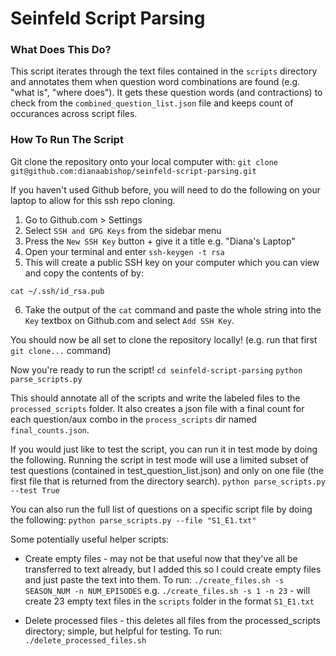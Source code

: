 # Seinfeld Script Parsing

### What Does This Do?
This script iterates through the text files contained in the `scripts` directory and annotates them when question word combinations are found (e.g. "what is", "where does"). It gets these question words (and contractions) to check from the `combined_question_list.json` file and keeps count of occurances across script files. 


### How To Run The Script
Git clone the repository onto your local computer with:
`git clone git@github.com:dianaabishop/seinfeld-script-parsing.git` 

If you haven't used Github before, you will need to do the following on your laptop to allow for this
ssh repo cloning.

1. Go to Github.com > Settings
2. Select `SSH and GPG Keys` from the sidebar menu
3. Press the `New SSH Key` button + give it a title e.g. "Diana's Laptop"
4. Open your terminal and enter `ssh-keygen -t rsa` 
5. This will create a public SSH key on your computer which you can view and copy the contents of by:
```
cat ~/.ssh/id_rsa.pub
```
6. Take the output of the `cat` command and paste the whole string into the `Key` textbox on Github.com and select `Add SSH Key`. 

You should now be all set to clone the repository locally! (e.g. run that first `git clone...` command)

Now you're ready to run the script!
`cd seinfeld-script-parsing` 
`python parse_scripts.py`

This should annotate all of the scripts and write the labeled files to the `processed_scripts` folder. It also creates a json file with a final count for each question/aux combo in the `process_scripts` dir named `final_counts.json`.

If you would just like to test the script, you can run it in test mode by doing the following. Running the script in test mode will use a limited subset of test questions (contained in test_question_list.json) and only on one file (the first file that is returned from the directory search). 
`python parse_scripts.py --test True`

You can also run the full list of questions on a specific script file by doing the following:
`python parse_scripts.py --file "S1_E1.txt"`

Some potentially useful helper scripts:
* Create empty files - may not be that useful now that they've all be transferred to text already, but I added this so I could create empty files and just paste the text into them. To run:
`./create_files.sh -s SEASON_NUM -n NUM_EPISODES`
e.g. `./create_files.sh -s 1 -n 23` - will create 23 empty text files in the `scripts` folder in the format `S1_E1.txt`

* Delete processed files - this deletes all files from the processed_scripts directory; simple, but helpful for testing. To run:
`./delete_processed_files.sh`
